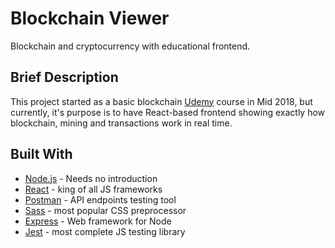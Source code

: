 # Blockchain Viewer

Blockchain and cryptocurrency with educational frontend.

## Brief Description

This project started as a basic blockchain [Udemy](https://www.udemy.com/build-blockchain/) course in Mid 2018, but currently, it's purpose is to have React-based frontend showing exactly how blockchain, mining and transactions work in real time.

## Built With

* [Node.js](https://nodejs.org/en/) - Needs no introduction
* [React](https://reactjs.org/) - king of all JS frameworks
* [Postman](https://www.getpostman.com/) - API endpoints testing tool
* [Sass](https://sass-lang.com/) - most popular CSS preprocessor
* [Express](https://expressjs.com/) - Web framework for Node
* [Jest](https://jestjs.io/) - most complete JS testing library
